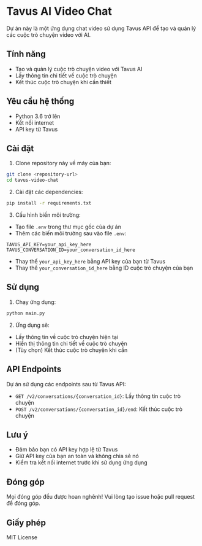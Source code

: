 # Tavus AI Video Chat

Dự án này là một ứng dụng chat video sử dụng Tavus API để tạo và quản lý các cuộc trò chuyện video với AI.

## Tính năng

- Tạo và quản lý cuộc trò chuyện video với Tavus AI
- Lấy thông tin chi tiết về cuộc trò chuyện
- Kết thúc cuộc trò chuyện khi cần thiết

## Yêu cầu hệ thống

- Python 3.6 trở lên
- Kết nối internet
- API key từ Tavus

## Cài đặt

1. Clone repository này về máy của bạn:
```bash
git clone <repository-url>
cd tavus-video-chat
```

2. Cài đặt các dependencies:
```bash
pip install -r requirements.txt
```

3. Cấu hình biến môi trường:
- Tạo file `.env` trong thư mục gốc của dự án
- Thêm các biến môi trường sau vào file `.env`:
```env
TAVUS_API_KEY=your_api_key_here
TAVUS_CONVERSATION_ID=your_conversation_id_here
```
- Thay thế `your_api_key_here` bằng API key của bạn từ Tavus
- Thay thế `your_conversation_id_here` bằng ID cuộc trò chuyện của bạn

## Sử dụng

1. Chạy ứng dụng:
```bash
python main.py
```

2. Ứng dụng sẽ:
- Lấy thông tin về cuộc trò chuyện hiện tại
- Hiển thị thông tin chi tiết về cuộc trò chuyện
- (Tùy chọn) Kết thúc cuộc trò chuyện khi cần

## API Endpoints

Dự án sử dụng các endpoints sau từ Tavus API:
- `GET /v2/conversations/{conversation_id}`: Lấy thông tin cuộc trò chuyện
- `POST /v2/conversations/{conversation_id}/end`: Kết thúc cuộc trò chuyện

## Lưu ý

- Đảm bảo bạn có API key hợp lệ từ Tavus
- Giữ API key của bạn an toàn và không chia sẻ nó
- Kiểm tra kết nối internet trước khi sử dụng ứng dụng

## Đóng góp

Mọi đóng góp đều được hoan nghênh! Vui lòng tạo issue hoặc pull request để đóng góp.

## Giấy phép

MIT License